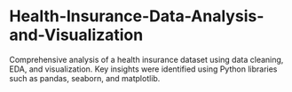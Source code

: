 # Health-Insurance-Data-Analysis-and-Visualization
Comprehensive analysis of a health insurance dataset using data cleaning, EDA, and visualization. Key insights were identified using Python libraries such as pandas, seaborn, and matplotlib.
